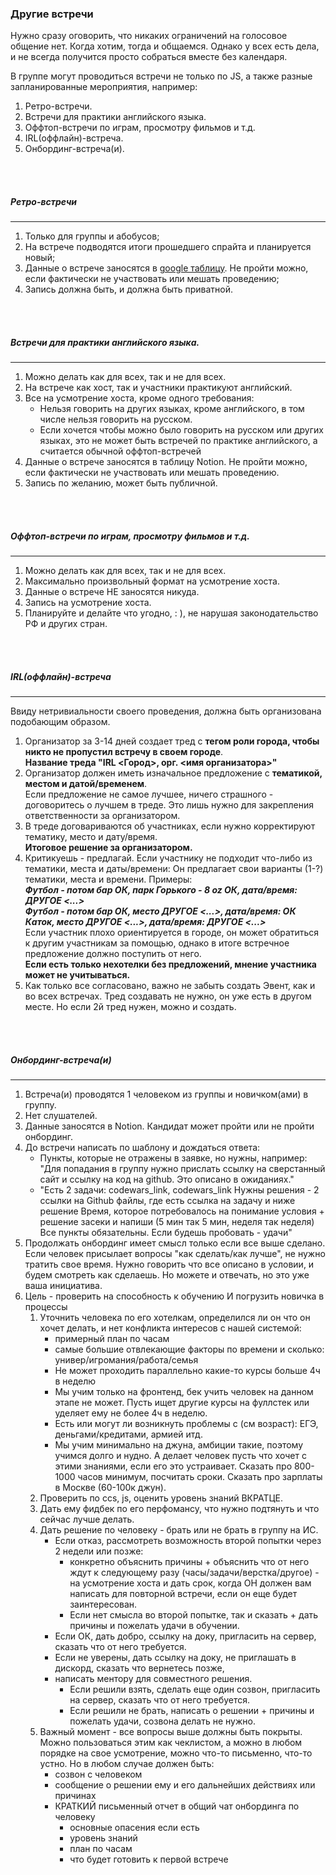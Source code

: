 ### Другие встречи

Нужно сразу оговорить, что никаких ограничений на голосовое общение нет.
Когда хотим, тогда и общаемся. Однако у всех есть дела,
и не всегда получится просто собраться вместе без календаря.

В группе могут проводиться встречи не только по JS,
а также разные запланированные мероприятия, например:

1. Ретро-встречи.
2. Встречи для практики английского языка.
3. Оффтоп-встречи по играм, просмотру фильмов и т.д.
4. IRL(оффлайн)-встреча.
5. Онбординг-встреча(и).
<br/>
<br/>

##### Ретро-встречи
---
1. Только для группы и абобусов;
2. На встрече подводятся итоги прошедшего спрайта и планируется новый;
3. Данные о встрече заносятся в [google таблицу](https://docs.google.com/spreadsheets/d/1glsNm6TBWLS1z2O0vnukydNKmYqjd6Kr3-YF5yncZXk).
   Не пройти можно, если фактически не участвовать или мешать проведению;
4. Запись должна быть, и должна быть приватной.
<br/>
<br/>

##### Встречи для практики английского языка.
---
1. Можно делать как для всех, так и не для всех.
2. На встрече как хост, так и участники практикуют английский.
3. Все на усмотрение хоста, кроме одного требования:
   - Нельзя говорить на других языках, кроме английского, в том числе нельзя говорить на русском.
   - Если хочется чтобы можно было говорить на русском или других языках, это не может быть
     встречей по практике английского, а считается обычной оффтоп-встречей
4. Данные о встрече заносятся в таблицу Notion.
   Не пройти можно, если фактически не участвовать или мешать проведению.
5. Запись по желанию, может быть публичной.
<br/>
<br/>

##### Оффтоп-встречи по играм, просмотру фильмов и т.д.
---
1. Можно делать как для всех, так и не для всех.
2. Максимально произвольный формат на усмотрение хоста.
3. Данные о встрече НЕ заносятся никуда.
4. Запись на усмотрение хоста.
5. Планируйте и делайте что угодно, : ), не нарушая законодательство РФ и других стран.
<br/>
<br/>

##### IRL(оффлайн)-встреча
---
Ввиду нетривиальности своего проведения, должна быть организована подобающим образом.
1. Организатор за 3-14 дней создает тред с **тегом роли города, чтобы никто не пропустил встречу в своем городе**.  
   **Название треда "IRL <Город>, орг. <имя организатора>"**
2. Организатор должен иметь изначальное предложение с **тематикой, местом и датой/временем**.  
   Если предложение не самое лучшее, ничего страшного - договоритесь о лучшем в треде.
   Это лишь нужно для закрепления ответственности за организатором.
3. В треде договариваются об участниках, если нужно корректируют тематику, место и дату/время.  
   **Итоговое решение за организатором.**
4. Критикуешь - предлагай.
   Если участнику не подходит что-либо из тематики, места и даты/времени:
   Он предлагает свои варианты (1-?) тематики, места и времени. Примеры:  
   ___Футбол - потом бар ОК, парк Горького - 8 oz ОК, дата/время: ДРУГОЕ <...>___  
   ___Футбол - потом бар ОК, место ДРУГОЕ <...>, дата/время: ОК___  
   ___Каток, место ДРУГОЕ <...>, дата/время: ДРУГОЕ <...>___  
   Если участник плохо ориентируется в городе, он может обратиться к другим участникам за помощью,
   однако в итоге встречное предложение должно поступить от него.  
   **Если есть только нехотелки без предложений, мнение участника может не учитываться.**
5. Как только все согласовано, важно не забыть создать Эвент, как и во всех встречах.
   Тред создавать не нужно, он уже есть в другом месте. Но если 2й тред нужен, можно и создать.
<br/>
<br/>

##### Онбординг-встреча(и)
---
1. Встреча(и) проводятся 1 человеком из группы и новичком(ами) в группу.
2. Нет слушателей.
3. Данные заносятся в Notion. Кандидат может пройти или не пройти онбординг.
4. До встречи написать по шаблону и дождаться ответа:
   - Пункты, которые не отражены в заявке, но нужны, например:  
     "Для попадания в группу нужно прислать ссылку на сверстанный сайт и ссылку на код на github.
     Это описано в ожиданиях." 
   - "Есть 2 задачи: codewars_link, codewars_link
     Нужны решения - 2 ссылки на Github файлы, где есть ссылка на задачу и ниже решение
     Время, которое потребовалось на понимание условия + решение засеки и напиши (5 мин так 5 мин, неделя так неделя)
     Все пункты обязательны. Если будешь пробовать - удачи"
5. Продолжать онбординг имеет смысл только если все выше сделано.
   Если человек присылает вопросы "как сделать/как лучше", не нужно тратить свое время.
   Нужно говорить что все описано в условии, и будем смотреть как сделаешь.
   Но можете и отвечать, но это уже ваша инициатива.
6. Цель - проверить на способность к обучению И погрузить новичка в процессы
   1. Уточнить человека по его хотелкам, определился ли он что он хочет делать,
      и нет конфликта интересов с нашей системой:
      - примерный план по часам
      - самые большие отвлекающие факторы по времени и сколько: универ/игромания/работа/семья
      - Не может проходить параллельно какие-то курсы больше 4ч в неделю
      - Мы учим только на фронтенд, бек учить человек на данном этапе не может.
        Пусть ищет другие курсы на фуллстек или уделяет ему не более 4ч в неделю.
      - Есть или могут ли возникнуть проблемы с (см возраст): ЕГЭ, деньгами/кредитами, армией итд.
      - Мы учим минимально на джуна, амбиции такие, поэтому учимся долго и нудно.
        А делает человек пусть что хочет с этими знаниями, если его это устраивает.
        Сказать про 800-1000 часов минимум, посчитать сроки.
        Сказать про зарплаты в Москве (60-100к джун).
   2. Проверить по ccs, js, оценить уровень знаний ВКРАТЦЕ.
   3. Дать ему фидбек по его перфомансу, что нужно подтянуть и что сейчас лучше делать.
   4. Дать решение по человеку - брать или не брать в группу на ИС.
      - Если отказ, рассмотреть возможность второй попытки через 2 недели или позже:
        - конкретно объяснить причины + объяснить что от него ждут к следующему разу
          (часы/задачи/верстка/другое) - на усмотрение хоста и дать срок,
          когда ОН должен вам написать для повторной встречи, если он еще будет заинтересован.
        - Если нет смысла во второй попытке, так и сказать + дать причины и пожелать удачи в обучении.
      - Если ОК, дать добро, ссылку на доку, пригласить на сервер, сказать что от него требуется.
      - Если не уверены, дать ссылку на доку, не приглашать в дискорд, сказать что вернетесь позже,
      - написать ментору для совместного решения.
        - Если решили взять, сделать еще один созвон, пригласить на сервер, сказать что от него требуется.
        - Если решили не брать, написать о решении + причины и пожелать удачи, созвона делать не нужно.
   5. Важный момент - все вопросы выше должны быть покрыты. Можно пользоваться этим как чеклистом,
      а можно в любом порядке на свое усмотрение, можно что-то письменно, что-то устно.
      Но в любом случае должен быть:
      - созвон с человеком
      - сообщение о решении ему и его дальнейших действиях или причинах
      - КРАТКИЙ письменный отчет в общий чат онбординга по человеку
        - основные опасения если есть 
        - уровень знаний
        - план по часам
        - что будет готовить к первой встрече
